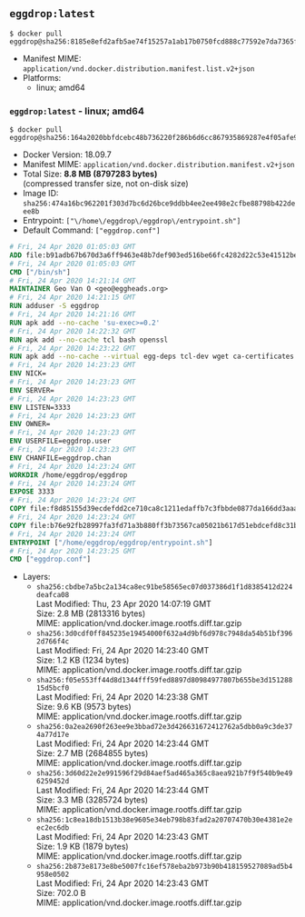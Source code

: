 ## `eggdrop:latest`

```console
$ docker pull eggdrop@sha256:8185e8efd2afb5ae74f15257a1ab17b0750fcd888c77592e7da7365fa36aa8bf
```

-	Manifest MIME: `application/vnd.docker.distribution.manifest.list.v2+json`
-	Platforms:
	-	linux; amd64

### `eggdrop:latest` - linux; amd64

```console
$ docker pull eggdrop@sha256:164a2020bbfdcebc48b736220f286b6d6cc867935869287e4f05afe928690cd1
```

-	Docker Version: 18.09.7
-	Manifest MIME: `application/vnd.docker.distribution.manifest.v2+json`
-	Total Size: **8.8 MB (8797283 bytes)**  
	(compressed transfer size, not on-disk size)
-	Image ID: `sha256:474a16bc962201f303d7bc6d26bce9ddbb4ee2ee498e2cfbe88798b422deee8b`
-	Entrypoint: `["\/home\/eggdrop\/eggdrop\/entrypoint.sh"]`
-	Default Command: `["eggdrop.conf"]`

```dockerfile
# Fri, 24 Apr 2020 01:05:03 GMT
ADD file:b91adb67b670d3a6ff9463e48b7def903ed516be66fc4282d22c53e41512be49 in / 
# Fri, 24 Apr 2020 01:05:03 GMT
CMD ["/bin/sh"]
# Fri, 24 Apr 2020 14:21:14 GMT
MAINTAINER Geo Van O <geo@eggheads.org>
# Fri, 24 Apr 2020 14:21:15 GMT
RUN adduser -S eggdrop
# Fri, 24 Apr 2020 14:21:16 GMT
RUN apk add --no-cache 'su-exec>=0.2'
# Fri, 24 Apr 2020 14:22:32 GMT
RUN apk add --no-cache tcl bash openssl
# Fri, 24 Apr 2020 14:23:22 GMT
RUN apk add --no-cache --virtual egg-deps tcl-dev wget ca-certificates make tar gpgme build-base openssl-dev   && wget ftp://ftp.eggheads.org/pub/eggdrop/source/1.8/eggdrop-1.8.4.tar.gz   && wget ftp://ftp.eggheads.org/pub/eggdrop/source/1.8/eggdrop-1.8.4.tar.gz.asc   && gpg --keyserver ha.pool.sks-keyservers.net --recv-key E01C240484DE7DBE190FE141E7667DE1D1A39AFF   && gpg --batch --verify eggdrop-1.8.4.tar.gz.asc eggdrop-1.8.4.tar.gz   && command -v gpgconf > /dev/null   && gpgconf --kill all   && rm eggdrop-1.8.4.tar.gz.asc   && tar -zxvf eggdrop-1.8.4.tar.gz   && rm eggdrop-1.8.4.tar.gz   && ( cd eggdrop-1.8.4     && ./configure     && make config     && make     && make install DEST=/home/eggdrop/eggdrop )   && rm -rf eggdrop-1.8.4   && mkdir /home/eggdrop/eggdrop/data   && chown -R eggdrop /home/eggdrop/eggdrop   && apk del egg-deps
# Fri, 24 Apr 2020 14:23:23 GMT
ENV NICK=
# Fri, 24 Apr 2020 14:23:23 GMT
ENV SERVER=
# Fri, 24 Apr 2020 14:23:23 GMT
ENV LISTEN=3333
# Fri, 24 Apr 2020 14:23:23 GMT
ENV OWNER=
# Fri, 24 Apr 2020 14:23:23 GMT
ENV USERFILE=eggdrop.user
# Fri, 24 Apr 2020 14:23:23 GMT
ENV CHANFILE=eggdrop.chan
# Fri, 24 Apr 2020 14:23:24 GMT
WORKDIR /home/eggdrop/eggdrop
# Fri, 24 Apr 2020 14:23:24 GMT
EXPOSE 3333
# Fri, 24 Apr 2020 14:23:24 GMT
COPY file:f8d85155d39ecdefdd2ce710ca8c1211edaffb7c3fbbde0877da166dd3aaa579 in /home/eggdrop/eggdrop 
# Fri, 24 Apr 2020 14:23:24 GMT
COPY file:b76e92fb28997fa3fd71a3b880ff3b73567ca05021b617d51ebdcefd8c31b457 in /home/eggdrop/eggdrop/scripts/ 
# Fri, 24 Apr 2020 14:23:24 GMT
ENTRYPOINT ["/home/eggdrop/eggdrop/entrypoint.sh"]
# Fri, 24 Apr 2020 14:23:25 GMT
CMD ["eggdrop.conf"]
```

-	Layers:
	-	`sha256:cbdbe7a5bc2a134ca8ec91be58565ec07d037386d1f1d8385412d224deafca08`  
		Last Modified: Thu, 23 Apr 2020 14:07:19 GMT  
		Size: 2.8 MB (2813316 bytes)  
		MIME: application/vnd.docker.image.rootfs.diff.tar.gzip
	-	`sha256:3d0cdf0ff845235e19454000f632a4d9bf6d978c7948da54b51bf3962d766f4c`  
		Last Modified: Fri, 24 Apr 2020 14:23:40 GMT  
		Size: 1.2 KB (1234 bytes)  
		MIME: application/vnd.docker.image.rootfs.diff.tar.gzip
	-	`sha256:f05e553ff44d8d1344fff59fed8897d80984977807b655be3d15128815d5bcf0`  
		Last Modified: Fri, 24 Apr 2020 14:23:38 GMT  
		Size: 9.6 KB (9573 bytes)  
		MIME: application/vnd.docker.image.rootfs.diff.tar.gzip
	-	`sha256:0a2ea2690f263ee9e3bbad72e3d426631672412762a5dbb0a9c3de374a77d17e`  
		Last Modified: Fri, 24 Apr 2020 14:23:44 GMT  
		Size: 2.7 MB (2684855 bytes)  
		MIME: application/vnd.docker.image.rootfs.diff.tar.gzip
	-	`sha256:3d60d22e2e991596f29d84aef5ad465a365c8aea921b7f9f540b9e496259452d`  
		Last Modified: Fri, 24 Apr 2020 14:23:44 GMT  
		Size: 3.3 MB (3285724 bytes)  
		MIME: application/vnd.docker.image.rootfs.diff.tar.gzip
	-	`sha256:1c8ea18db1513b38e9605e34eb798b83fad2a20707470b30e4381e2eec2ec6db`  
		Last Modified: Fri, 24 Apr 2020 14:23:43 GMT  
		Size: 1.9 KB (1879 bytes)  
		MIME: application/vnd.docker.image.rootfs.diff.tar.gzip
	-	`sha256:2b873e8173e8be5007fc16ef578eba2b973b90b418159527089ad5b4958e0502`  
		Last Modified: Fri, 24 Apr 2020 14:23:43 GMT  
		Size: 702.0 B  
		MIME: application/vnd.docker.image.rootfs.diff.tar.gzip
